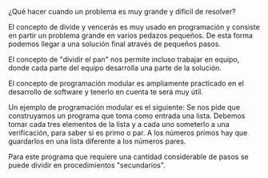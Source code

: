 ¿Qué hacer cuando un problema es muy grande y difícil de resolver?

El concepto de divide y vencerás es muy usado en programación y consiste en
partir un problema grande en varios pedazos pequeños. De esta forma podemos
llegar a una solución final através de pequeños pasos.

El concepto de "dividir el pan" nos permite incluso trabajar en equipo, donde cada
parte del equipo desarrolla una parte de la solución.


El concepto de programación modular es ampliamente practicado en el desarrollo
de software y tenerlo en cuenta te será muy útil.

Un ejemplo de programación modular es el siguiente:
Se nos pide que construyamos un programa que toma como entrada una lista.
Debemos tomar cada tres elementos de la lista y a cada uno someterlo a una verificación,
para saber si es primo o par. A los números primos hay que guardarlos en una lista
diferente a los números pares.

Para este programa que requiere una cantidad considerable de pasos se puede dividir en
procedimientos "secundarios".